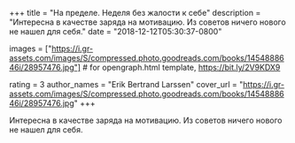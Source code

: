 
+++
title = "На пределе. Неделя без жалости к себе"
description = "Интересна в качестве заряда на мотивацию. Из советов ничего нового не нашел для себя."
date = "2018-12-12T05:30:37-0800"

images = ["https://i.gr-assets.com/images/S/compressed.photo.goodreads.com/books/1454888646i/28957476.jpg"]  # for opengraph.html template, https://bit.ly/2V9KDX9

rating = 3
author_names = "Erik Bertrand Larssen"
cover_url = "https://i.gr-assets.com/images/S/compressed.photo.goodreads.com/books/1454888646i/28957476.jpg"
+++

Интересна в качестве заряда на мотивацию. Из советов ничего нового не нашел для себя.
